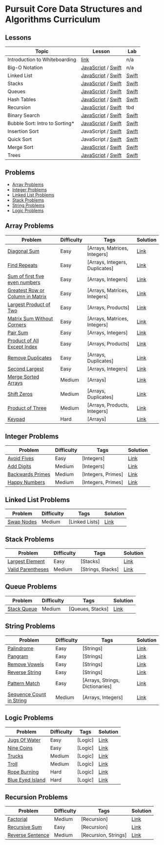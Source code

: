 # Pursuit Core Data Structures and Algorithms Curriculum

## Lessons

| Topic | Lesson | Lab  |
| --- | --- | --- |
| Introduction to Whiteboarding | [link](./lessons/intro_to_whiteboarding) | n/a |
| Big-O Notation | [JavaScript](./lessons/big_o_notation/web) / [Swift](./lessons/big_o_notation/ios) | n/a |
| Linked List | [JavaScript](./lessons/linked_lists/web) / [Swift](./lessons/linked_lists/ios) | [Swift](https://github.com/joinpursuit/Pursuit-Core-iOS-Linked-List-Exercises) |
| Stacks | [JavaScript](./lessons/Stacks/web) / [Swift](./lessons/Stacks/ios) | [Swift](https://github.com/joinpursuit/Pursuit-Core-iOS-Stacks-Lab) |
| Queues | [JavaScript](./lessons/Queues/web) / [Swift](./lessons/Queues/ios) | [Swift](https://github.com/joinpursuit/Pursuit-Core-iOS-Queue-Lab) |
| Hash Tables | [JavaScript](./lessons/hash_tables/web) / [Swift](./lessons/hash_tables/ios) | [Swift](https://github.com/joinpursuit/Pursuit-Core-iOS-Hashmap-Lab/tree/master) |
| Recursion | [JavaScript](./lessons/Recursion/web) / [Swift](./lessons/Recursion/ios) | tbd |
| Binary Search | [JavaScript](./lessons/binary_search/web) / [Swift](./lessons/binary_search/ios) | [Swift](https://github.com/joinpursuit/Pursuit-Core-iOS-Binary-Search-Lab/tree/master) |
| Bubble Sort: Intro to Sorting* | [JavaScript](./lessons/bubble_sort/web) / [Swift](./lessons/bubble_sort/ios) | [Swift](https://github.com/joinpursuit/Pursuit-Core-iOS-Bubble-Sort-Lab) |
| Insertion Sort | JavaScript / [Swift](./lessons/insertion_sort/ios) | [Swift](https://github.com/joinpursuit/Pursuit-Core-iOS-Insertion-Sort-Lab/tree/master) |
| Quick Sort | JavaScript / [Swift](./lessons/quicksort/ios) | [Swift](https://github.com/joinpursuit/Pursuit-Core-iOS-Quicksort-Lab) |
| Merge Sort | [JavaScript](./lessons/merge_sort/web) / [Swift](./lessons/merge_sort/ios/README.md) | [Swift](https://github.com/joinpursuit/Pursuit-Core-Merge-Sort-Lab/blob/master/README.md) |
| Trees | [JavaScript](./lessons/Trees/web) / [Swift](./lessons/Trees/ios/) | [Swift](https://github.com/joinpursuit/Pursuit-Core-iOS-Trees-Lab/blob/master/README.md) |


## Problems

- [Array Problems](#array-problems)
- [Integer Problems](#integer-problems)
- [Linked List Problems](#linked-list-problems)
- [Stack Problems](#stack-problems)
- [String Problems](#string-problems)
- [Logic Problems](#logic-problems)

## Array Problems

| Problem                                                                                                            | Difficulty | Tags                           | Solution                                                                                            |
| ------------------------------------------------------------------------------------------------------------------ | ---------- | ------------------------------ | --------------------------------------------------------------------------------------------------- |
| [Diagonal Sum](./problems/ArrayProblems/DiagonalSum.md)                             | Easy       | [Arrays, Matrices, Integers]   | [Link](./solutions/ArraySolutions/DiagonalSumSolution.md)             |
| [Find Repeats](./problems/ArrayProblems/FindRepeats.md)                             | Easy       | [Arrays, Integers, Duplicates] | [Link](./solutions/ArraySolutions/FindRepeatsSolution.md)             |
| [Sum of first five even numbers](./problems/ArrayProblems/FirstFiveSum.md)          | Easy       | [Arrays, Integers]             | [Link](./solutions/ArraySolutions/FirstFiveSumSolution.md)            |
| [Greatest Row or Column in Matrix](./problems/ArrayProblems/GreatestRowOrColumn.md) | Easy       | [Arrays, Matrices, Integers]   | [Link](./solutions/ArraySolutions/GreatestRoworColumnSolution.md)     |
| [Largest Product of Two](./problems/ArrayProblems/LargestProductOfTwo.md)           | Easy       | [Arrays, Products]             | [Link](./solutions/ArraySolutions/LargestProductofTwoSolution.md)     |
| [Matrix Sum Without Corners](./problems/ArrayProblems/MatrixSum.md)                 | Easy       | [Arrays, Matrices, Integers]   | [Link](./solutions/ArraySolutions/MatrixSumSolution.md)               |
| [Pair Sum](./problems/ArrayProblems/PairSum.md)                                     | Easy       | [Arrays, Integers]             | [Link](./solutions/ArraySolutions/PairSumSolution.md)                 |
| [Product of All Except Index](./problems/ArrayProblems/ProductOfAllExeptIndex.md)   | Easy       | [Arrays, Products]             | [Link](./solutions/ArraySolutions/ProductOfAllExceptIndexSolution.md) |
| [Remove Duplicates](./problems/ArrayProblems/RemoveDuplicates.md)                   | Easy       | [Arrays, Duplicates]           | [Link](./solutions/ArraySolutions/RemoveDuplicatesSolution.md)        |
| [Second Largest](./problems/ArrayProblems/SecondLargest.md)                         | Easy       | [Arrays, Integers]             | [Link](./solutions/ArraySolutions/SecondLargestSolution.md)           |
| [Merge Sorted Arrays](./problems/ArrayProblems/MergeSortedLists.md)                 | Medium     | [Arrays]                       | [Link](./solutions/ArraySolutions/MergeSortedArraysSolution.md)       |
| [Shift Zeros](./problems/ArrayProblems/ShiftZeros.md)                               | Medium     | [Arrays, Duplicates]           | [Link](./solutions/ArraySolutions/ShiftZerosSolution.md)              |
| [Product of Three](./problems/ArrayProblems/ProductOfThree.md)                      | Medium     | [Arrays, Products, Integers]   | [Link](./solutions/ArraySolutions/ProductofThreeSolution.md)          |
| [Keypad](./problems/ArrayProblems/Keypad.md)                                        | Hard       | [Arrays]                       | [Link](./solutions/ArraySolutions/Keypad.md)                          |

## Integer Problems

| Problem                                                                                          | Difficulty | Tags               | Solution                                                                                      |
| ------------------------------------------------------------------------------------------------ | ---------- | ------------------ | --------------------------------------------------------------------------------------------- |
| [Avoid Fives](./problems/IntegerProblems/AvoidFives.md)           | Easy       | [Integers]         | [Link](./solutions/IntegerSolutions/AvoidFivesSolution.md)      |
| [Add Digits](./problems/IntegerProblems/AddDigits.md)             | Medium     | [Integers]         | [Link](./solutions/IntegerSolutions/AddDigitsSolutions.md)      |
| [Backwards Primes](./problems/IntegerProblems/BackwardsPrimes.md) | Medium     | [Integers, Primes] | [Link](./solutions/IntegerSolutions/BackwardsPrimesSolution.md) |
| [Happy Numbers](./problems/IntegerProblems/HappyNumbers.md)       | Medium     | [Integers, Primes] | [Link](./solutions/IntegerSolutions/HappyNumbersSolution.md)    |

## Linked List Problems

| Problem                                                                                 | Difficulty | Tags           | Solution                                                                                   |
| --------------------------------------------------------------------------------------- | ---------- | -------------- | ------------------------------------------------------------------------------------------ |
| [Swap Nodes](./problems/LinkedListProblems/SwapNodes.md) | Medium     | [Linked Lists] | [Link](./solutions/LinkedListSolutions/SwapNodesSolution.md) |

## Stack Problems

| Problem                                                                                             | Difficulty | Tags              | Solution                                                                                         |
| --------------------------------------------------------------------------------------------------- | ---------- | ----------------- | ------------------------------------------------------------------------------------------------ |
| [Largest Element](./problems/StackProblems/LargestElementInStack.md) | Easy       | [Stacks]          | [Link](./solutions/StackSolutions/Largest%20Element%20Solution.md) |
| [Valid Parentheses](./problems/StackProblems/ValidParentheses.md)    | Medium     | [Strings, Stacks] | [Link](./solutions/StackSolutions/BalancedParensSolution.md)       |

## Queue Problems

| Problem                                                                              | Difficulty | Tags             | Solution                                                                       |
| ------------------------------------------------------------------------------------ | ---------- | ---------------- | ------------------------------------------------------------------------------ |
| [Stack Queue](./problems/QueueProblems/StackQueue.md) | Medium     | [Queues, Stacks] | [Link](./solutions/QueueSolutions/StackQueue.md) |

## String Problems

| Problem                                                                                                       | Difficulty | Tags                            | Solution                                                                                           |
| ------------------------------------------------------------------------------------------------------------- | ---------- | ------------------------------- | -------------------------------------------------------------------------------------------------- |
| [Palindrome](./problems/StringProblems/Palindrome.md)                          | Easy       | [Strings]                       | [Link](./solutions/StringSolutions/PalindromeSolution.md)            |
| [Pangram](./problems/StringProblems/Pangram.md)                                | Easy       | [Strings]                       | [Link](./solutions/StringSolutions/PangramSolution.md)               |
| [Remove Vowels](./problems/StringProblems/RemoveVowels.md)                     | Easy       | [Strings]                       | [Link](./solutions/StringSolutions/RemoveVowelsSolution.md)          |
| [Reverse String](./problems/StringProblems/ReverseString.md)                   | Easy       | [Strings]                       | [Link](./solutions/StringSolutions/ReverseStringSolution.md)         |
| [Pattern Match](./problems/StringProblems/PatternMatch.md)                     | Easy       | [Arrays, Strings, Dictionaries] | [Link](./solutions/StringSolutions/PatternMatchSolution.md)          |
| [Sequence Count in String](./problems/StringProblems/SequenceCountInString.md) | Medium     | [Arrays, Integers]              | [Link](./solutions/StringSolutions/SequenceCountInStringSolution.md) |

## Logic Problems

| Problem                                                                                       | Difficulty | Tags    | Solution                                                                                   |
| --------------------------------------------------------------------------------------------- | ---------- | ------- | ------------------------------------------------------------------------------------------ |
| [Jugs Of Water](./problems/jugsOfWater.md)       | Easy       | [Logic] | [Link](./solutions/LogicSolutions/jugsOfWaterSolution.md)    |
| [Nine Coins](./problems/LogicProblems/nineCoins.md)            | Easy       | [Logic] | [Link](./solutions/LogicSolutions/nineCoinsSolution.md)      |
| [Trucks](./problems/LogicProblems/trucks.md)                   | Medium     | [Logic] | [Link](./solutions/LogicSolutions/trucksSolution.md)         |
| [Troll](./problems/LogicProblems/troll.md)                     | Medium     | [Logic] | [Link](./solutions/LogicSolutions/trollSolution.md)          |
| [Rope Burning](./problems/LogicProblems/ropeBurning.md)        | Hard       | [Logic] | [Link](./solutions/LogicSolutions/ropeBurningSolution.md)    |
| [Blue Eyed Island](./problems/LogicProblems/blueEyedIsland.md) | Hard       | [Logic] | [Link](./solutions/LogicSolutions/blueEyedIslandSolution.md) |

## Recursion Problems

| Problem                                                                                            | Difficulty | Tags                 | Solution                                                                                |
| -------------------------------------------------------------------------------------------------- | ---------- | -------------------- | --------------------------------------------------------------------------------------- |
| [Factorial](./problems/RecursionProblems/Factorial.md)              | Medium     | [Recursion]          | [Link](./solutions/RecursionSolutions/Factorial.md)       |
| [Recursive Sum](./problems/RecursionProblems/RecursiveSum.md)       | Easy       | [Recursion]          | [Link](./solutions/RecursionSolutions/RecursiveSum.md)    |
| [Reverse Sentence](./problems/RecursionProblems/ReverseSentence.md) | Medium     | [Recursion, Strings] | [Link](./solutions/RecursionSolutions/ReverseSentence.md) |
